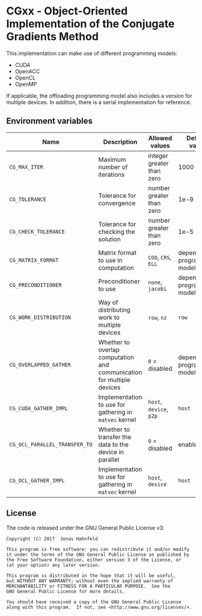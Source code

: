 CGxx - Object-Oriented Implementation of the Conjugate Gradients Method
=======================================================================

This implementation can make use of different programming models:
 * CUDA
 * OpenACC
 * OpenCL
 * OpenMP

If applicable, the offloading programming model also includes a version for multiple devices.
In addition, there is a serial implementation for reference.

Environment variables
---------------------

| Name | Description | Allowed values | Default value |
| --- | --- | --- | --- |
| `CG_MAX_ITER` | Maximum number of iterations | integer greater than zero | 1000 |
| `CG_TOLERANCE` | Tolerance for convergence | number greater than zero | 1e-9 |
| `CG_CHECK_TOLERANCE` | Tolerance for checking the solution | number greater than zero | 1e-5 |
| `CG_MATRIX_FORMAT` | Matrix format to use in computation | `COO`, `CRS`, `ELL` | depends on programming model |
| `CG_PRECONDITIONER` | Preconditioner to use | `none`, `jacobi` | depends on programming model |
| `CG_WORK_DISTRIBUTION` | Way of distributing work to multiple devices | `row`, `nz` | `row` |
| `CG_OVERLAPPED_GATHER` | Whether to overlap computation and communication for multiple devices | `0` = disabled | depends on programming model |
| `CG_CUDA_GATHER_IMPL` | Implementation to use for gathering in `matvec` kernel | `host`, `device`, `p2p` | `host` |
| `CG_OCL_PARALLEL_TRANSFER_TO` | Whether to transfer the data to the device in parallel | `0` = disabled | enabled |
| `CG_OCL_GATHER_IMPL` | Implementation to use for gathering in `matvec` kernel | `host`, `device` | `host` |

License
-------

The code is released under the GNU General Public License v3:

    Copyright (C) 2017  Jonas Hahnfeld

    This program is free software: you can redistribute it and/or modify
    it under the terms of the GNU General Public License as published by
    the Free Software Foundation, either version 3 of the License, or
    (at your option) any later version.

    This program is distributed in the hope that it will be useful,
    but WITHOUT ANY WARRANTY; without even the implied warranty of
    MERCHANTABILITY or FITNESS FOR A PARTICULAR PURPOSE.  See the
    GNU General Public License for more details.

    You should have received a copy of the GNU General Public License
    along with this program.  If not, see <http://www.gnu.org/licenses/>.
